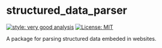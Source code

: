 # structured_data_parser

[![style: very good analysis][very_good_analysis_badge]][very_good_analysis_link]
[![License: MIT][license_badge]][license_link]

A package for parsing structured data embeded in websites.

[license_badge]: https://img.shields.io/badge/license-MIT-blue.svg
[license_link]: https://opensource.org/licenses/MIT
[very_good_analysis_badge]: https://img.shields.io/badge/style-very_good_analysis-B22C89.svg
[very_good_analysis_link]: https://pub.dev/packages/very_good_analysis
